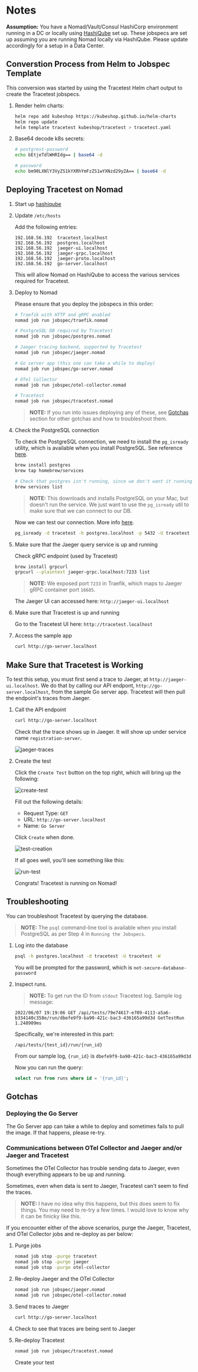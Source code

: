 # Notes

**Assumption:** You have a Nomad/Vault/Consul HashiCorp environment running in a DC or locally using [HashiQube](https://github.com/avillela/hashiqube) set up. These jobspecs are set up assuming you are running Nomad locally via HashiQube. Please update accordingly for a setup in a Data Center.

## Converstion Process from Helm to Jobspec Template

This conversion was started by using the Tracetest Helm chart output to create the Tracetest jobspecs.

1. Render helm charts:

    ```bash
    helm repo add kubeshop https://kubeshop.github.io/helm-charts
    helm repo update
    helm template tracetest kubeshop/tracetest > tracetest.yaml
    ```

2. Base64 decode k8s secrets:

    ```bash
    # postgrest-password
    echo bEtjeTdlWHRIdg== | base64 -d

    # password
    echo bm90LXNlY3VyZS1kYXRhYmFzZS1wYXNzd29yZA== | base64 -d
    ```

## Deploying Tracetest on Nomad

1. Start up [hashiqube](https://github.com/avillela/hashiqube)

2. Update `/etc/hosts`

    Add the following entries:

    ```text
    192.168.56.192  tracetest.localhost
    192.168.56.192  postgres.localhost
    192.168.56.192  jaeger-ui.localhost
    192.168.56.192  jaeger-grpc.localhost
    192.168.56.192  jaeger-proto.localhost
    192.168.56.192  go-server.localhost
    ```

    This will allow Nomad on HashiQube to access the various services required for Tracetest.

3. Deploy to Nomad

    Please ensure that you deploy the jobspecs in this order:

    ```bash
    # Traefik with HTTP and gRPC enabled
    nomad job run jobspec/traefik.nomad

    # PostgreSQL DB required by Tracetest
    nomad job run jobspec/postgres.nomad

    # Jaeger tracing backend, supported by Tracetest
    nomad job run jobspec/jaeger.nomad

    # Go server app (this one can take a while to deploy)
    nomad job run jobspec/go-server.nomad

    # OTel Collector
    nomad job run jobspec/otel-collector.nomad

    # Tracetest
    nomad job run jobspec/tracetest.nomad
    ```
    
    >**NOTE:** If you run into issues deploying any of these, see [Gotchas](#gotchas) section for other gotchas and how to troubleshoot them.

4. Check the PostgreSQL connection

    To check the PostgreSQL connection, we need to install the `pg_isready` utility, which is available when you install PostgreSQL. See reference [here](https://stackoverflow.com/a/46703723).

    ```bash
    brew install postgres
    brew tap homebrew/services

    # Check that postgres isn't running, since we don't want it running locally
    brew services list
    ```

    >**NOTE:** This downloads and installs PostgreSQL on your Mac, but doesn't run the service. We just want to use the `pg_isready` util to make sure that we can connect to our DB.

    Now we can test our connection. More info [here](https://stackoverflow.com/a/44496546).

    ```bash
    pg_isready -d tracetest -h postgres.localhost -p 5432 -U tracetest
    ```

5. Make sure that the Jaeger query service is up and running

    Check gRPC endpoint (used by Tracetest)

    ```bash
    brew install grpcurl
    grpcurl --plaintext jaeger-grpc.localhost:7233 list
    ```

    >**NOTE:** We exposed port `7233` in Traefik, which maps to Jaeger gRPC container port `16685`.

    The Jaeger UI can accessed here: `http://jaeger-ui.localhost`

6. Make sure that Tracetest is up and running

    Go to the Tracetest UI here: `http://tracetest.localhost`

7. Access the sample app

    ```bash
    curl http://go-server.localhost
    ```

## Make Sure that Tracetest is Working

To test this setup, you must first send a trace to Jaeger, at `http://jaeger-ui.localhost`. We do that by calling our API endpont, `http://go-server.localhost`, from the sample Go server app. Tracetest will then pull the endpoint's traces from Jaeger.

1. Call the API endpoint

    ```bash
    curl http://go-server.localhost
    ```

    Check that the trace shows up in Jaeger. It will show up under service name `registration-server`.

    ![jaeger-traces](../images/jaeger_traces.png)

2. Create the test

    Click the `Create Test` button on the top right, which will bring up the following:

    ![create-test](../images/create_test.png)

    Fill out the following details:

    * Request Type: `GET`
    * URL: `http://go-server.localhost`
    * Name: `Go Server`

    Click `Create` when done.

    ![test-creation](../images/test_creation.png)


    If all goes well, you'll see something like this:

    ![run-test](../images/run_test.png)

    Congrats! Tracetest is running on Nomad!

## Troubleshooting

You can troubleshoot Tracetest by querying the database.

>**NOTE:** The `psql` command-line tool is available when you install PostgreSQL as per Step 4 in `Running the Jobspecs`.

1. Log into the database

    ```bash
    psql -h postgres.localhost -d tracetest -U tracetest -W
    ```

    You will be prompted for the password, which is `not-secure-database-password`

2. Inspect runs.

    > **NOTE:** To get run the ID from `stdout` Tracetest log. Sample log message:

    ```
    2022/06/07 19:19:06 GET /api/tests/79e74617-e709-4113-a5a6-b334140c358e/run/dbefe9f9-ba90-421c-bac3-436165a99d3d GetTestRun 1.248909ms
    ```

    Specifically, we're interested in this part:

    ```
    /api/tests/{test_id}/run/{run_id}
    ```

    From our sample log, `{run_id}` is `dbefe9f9-ba90-421c-bac3-436165a99d3d`

    Now you can run the query:

    ```sql
    select run from runs where id = '{run_id}';
    ```

## Gotchas

### Deploying the Go Server

The Go Server app can take a while to deploy and sometimes fails to pull the image. If that happens, please re-try.

### Communications between OTel Collector and Jaeger and/or Jaeger and Tracetest

Sometimes the OTel Collector has trouble sending data to Jaeger, even though everything appears to be up and running.

Sometimes, even when data is sent to Jaeger, Tracetest can't seem to find the traces.

>**NOTE:** I have no idea why this happens, but this does seem to fix things. You may need to re-try a few times. I would love to know why it can be finicky like this.

If you encounter either of the above scenarios, purge the Jaeger, Tracetest, and OTel Collector jobs and re-deploy as per below:

1. Purge jobs

    ```bash
    nomad job stop -purge tracetest
    nomad job stop -purge jaeger
    nomad job stop -purge otel-collector
    ```

2. Re-deploy Jaeger and the OTel Collector

    ```bash
    nomad job run jobspec/jaeger.nomad
    nomad job run jobspec/otel-collector.nomad
    ```

3. Send traces to Jaeger

    ```bash
    curl http://go-server.localhost
    ```

4. Check to see that traces are being sent to Jaeger

5. Re-deploy Tracetest

    ```bash
    nomad job run jobspec/tracetest.nomad
    ```

    Create your test
